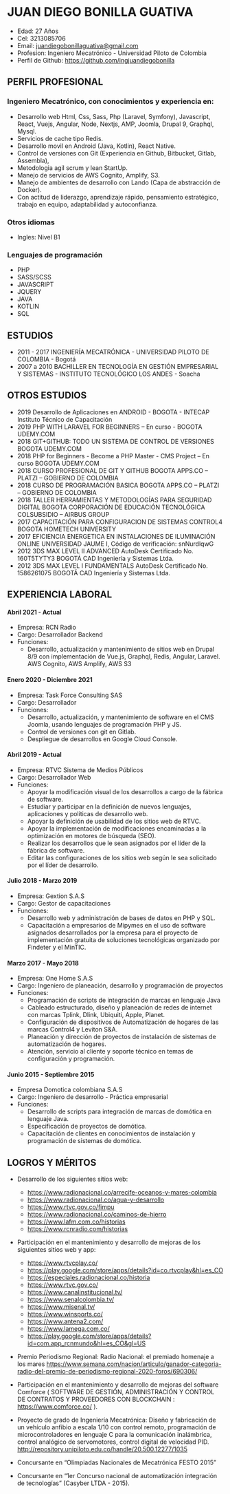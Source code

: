 # JUAN DIEGO BONILLA GUATIVA

- Edad: 27 Años
- Cel: 3213085706
- Email: juandiegobonillaguativa@gmail.com
- Profesion: Ingeniero Mecatrónico - Universidad Piloto de Colombia
- Perfil de Github: https://github.com/ingjuandiegobonilla

## PERFIL PROFESIONAL

### Ingeniero Mecatrónico, con conocimientos y experiencia en:

- Desarrollo web Html, Css, Sass, Php (Laravel, Symfony), Javascript, React, Vuejs, Angular, Node, Nextjs, AMP, Joomla, Drupal 9, Graphql, Mysql.
- Servicios de cache tipo Redis.
- Desarrollo movil en Android (Java, Kotlin), React Native. 
- Control de versiones con Git (Experiencia en Github, Bitbucket, Gitlab, Assembla), 
- Metodologia agil scrum y lean StartUp. 
- Manejo de servicios de AWS Cognito, Amplify, S3.
- Manejo de ambientes de desarrollo con Lando (Capa de abstracción de Docker). 
- Con actitud de liderazgo, aprendizaje rápido, pensamiento estratégico, trabajo en equipo, adaptabilidad y autoconfianza.

### Otros idiomas

- Ingles: Nivel B1

### Lenguajes de programación

-	PHP
-	SASS/SCSS
-	JAVASCRIPT
-	JQUERY
-	JAVA
-	KOTLIN
-	SQL

## ESTUDIOS

- 2011 - 2017	INGENIERÍA MECATRÓNICA - UNIVERSIDAD PILOTO DE COLOMBIA - Bogotá
- 2007 a 2010 BACHILLER EN TECNOLOGÍA EN GESTIÓN EMPRESARIAL Y SISTEMAS - INSTITUTO TECNOLÓGICO LOS ANDES - Soacha

## OTROS ESTUDIOS

- 2019	Desarrollo de Aplicaciones en ANDROID - BOGOTA - INTECAP Instituto Técnico de Capacitación
- 2019	PHP WITH LARAVEL FOR BEGINNERS – En curso - BOGOTA	UDEMY.COM
- 2018	GIT+GITHUB: TODO UN SISTEMA DE CONTROL DE VERSIONES BOGOTA	UDEMY.COM
- 2018	PHP for Beginners - Become a PHP Master - CMS Project – En curso BOGOTA	UDEMY.COM
- 2018	CURSO PROFESIONAL DE GIT Y GITHUB BOGOTA	APPS.CO – PLATZI – GOBIERNO DE COLOMBIA
- 2018	CURSO DE PROGRAMACIÓN BASICA BOGOTA	APPS.CO – PLATZI – GOBIERNO DE COLOMBIA
- 2018	TALLER HERRAMIENTAS Y METODOLOGÍAS PARA SEGURIDAD DIGITAL BOGOTA	CORPORACIÓN DE EDUCACIÓN TECNOLÓGICA COLSUBSIDIO – AIRBUS GROUP
- 2017	CAPACITACIÓN PARA CONFIGURACION DE SISTEMAS CONTROL4 BOGOTA	HOMETECH UNIVERSITY
- 2017	EFICIENCIA ENERGETICA EN INSTALACIONES DE ILUMINACIÓN ONLINE	UNIVERSIDAD JAUME I, Código de verificación: snNurdlqwG
- 2012	3DS MAX LEVEL II ADVANCED AutoDesk Certificado No. 160T5TYTY3 BOGOTÁ	CAD Ingeniería y Sistemas Ltda.
- 2012	3DS MAX LEVEL I FUNDAMENTALS AutoDesk Certificado No. 1586261075 BOGOTÁ	CAD Ingeniería y Sistemas Ltda.

## EXPERIENCIA LABORAL

#### Abril 2021 - Actual
- Empresa: RCN Radio
- Cargo: Desarrollador Backend
- Funciones: 
    - Desarrollo, actualización y mantenimiento de sitios web en Drupal 8/9 con implementación de Vue.js, Graphql, Redis, Angular, Laravel. AWS Cognito, AWS Amplify, AWS S3

#### Enero 2020 - Diciembre 2021
- Empresa: Task Force Consulting SAS
- Cargo: Desarrollador
- Funciones: 
    - Desarrollo, actualización, y mantenimiento de software en el CMS Joomla, usando lenguajes de programación PHP y JS.
    - Control de versiones con git en Gitlab.
    - Despliegue de desarrollos en Google Cloud Console.

#### Abril 2019 - Actual
- Empresa: RTVC Sistema de Medios Públicos
- Cargo: Desarrollador Web
- Funciones:
    - Apoyar la modificación visual de los desarrollos a cargo de la fábrica de software.
    - Estudiar y participar en la definición de nuevos lenguajes, aplicaciones y políticas de desarrollo web.
    - Apoyar la definición de usabilidad de los sitios web de RTVC.
    - Apoyar la implementación de modificaciones encaminadas a la optimización en motores de búsqueda (SEO).
    - Realizar los desarrollos que le sean asignados por el líder de la fábrica de software.
    - Editar las configuraciones de los sitios web según le sea solicitado por el líder de desarrollo.

#### Julio 2018 - Marzo 2019
- Empresa: Gextion S.A.S
- Cargo: Gestor de capacitaciones
- Funciones: 
    - Desarrollo web y administración de bases de datos en PHP y SQL.
    - Capacitación a empresarios de Mipymes en el uso de software asignados desarrollados por la empresa para el proyecto de implementación gratuita de soluciones tecnológicas organizado por Findeter y el MinTIC.

#### Marzo 2017 - Mayo 2018
- Empresa: One Home S.A.S
- Cargo: Ingeniero de planeación, desarrollo y programación de
proyectos
- Funciones:
    - Programación de scripts de integración de marcas en lenguaje Java
    - Cableado estructurado, diseño y planeación de redes de internet con marcas Tplink, Dlink, Ubiquiti, Apple, Planet.
    - Configuración de dispositivos de Automatización de hogares de las marcas Control4 y Leviton S&A.
    - Planeación y dirección de proyectos de instalación de sistemas de automatización de hogares.
    - Atención, servicio al cliente y soporte técnico en temas de configuración y programación.

#### Junio 2015 - Septiembre 2015
- Empresa Domotica colombiana S.A.S
- Cargo: Ingeniero de desarrollo - Práctica empresarial
- Funciones:
    - Desarrollo de scripts para integración de marcas de domótica en lenguaje Java.
    - Especificación de proyectos de domótica.
    - Capacitación de clientes en conocimientos de instalación y programación de sistemas de domótica.

## LOGROS Y MÉRITOS

- Desarrollo de los siguientes sitios web:
    - https://www.radionacional.co/arrecife-oceanos-y-mares-colombia
    - https://www.radionacional.co/agua-y-desarrollo
    - https://www.rtvc.gov.co/fimpu
    - https://www.radionacional.co/caminos-de-hierro
    - https://www.lafm.com.co/historias
    - https://www.rcnradio.com/historias

- Participación en el mantenimiento y desarrollo de mejoras de los siguientes sitios web y app:
    - https://www.rtvcplay.co/
    - https://play.google.com/store/apps/details?id=co.rtvcplay&hl=es_CO
    - https://especiales.radionacional.co/historia
    - https://www.rtvc.gov.co/
    - https://www.canalinstitucional.tv/
    - https://www.senalcolombia.tv/
    - https://www.misenal.tv/
    - https://www.winsports.co/
    - https://www.antena2.com/
    - https://www.lamega.com.co/
    - https://play.google.com/store/apps/details?id=com.app_rcnmundo&hl=es_CO&gl=US

- Premio Periodismo Regional: Radio Nacional: el premiado homenaje a los mares https://www.semana.com/nacion/articulo/ganador-categoria-radio-del-premio-de-periodismo-regional-2020-foros/690306/

- Participación en el mantenimiento y desarrollo de mejoras del software Comforce ( SOFTWARE	DE	GESTIÓN,	ADMINISTRACIÓN	Y	CONTROL	DE	CONTRATOS	Y PROVEEDORES CON BLOCKCHAIN : https://www.comforce.co/ ).

- Proyecto de grado de Ingeniería Mecatrónica: Diseño y fabricación de un vehículo anfibio a escala 1/10 con control remoto, programación de microcontroladores en lenguaje C para la comunicación inalámbrica, control analógico de servomotores, control digital de velocidad PID. http://repository.unipiloto.edu.co/handle/20.500.12277/1035

- Concursante en “Olimpiadas Nacionales de Mecatrónica FESTO 2015”

- Concursante en “1er Concurso nacional de automatización integración de tecnologías” (Casyber LTDA - 2015).





